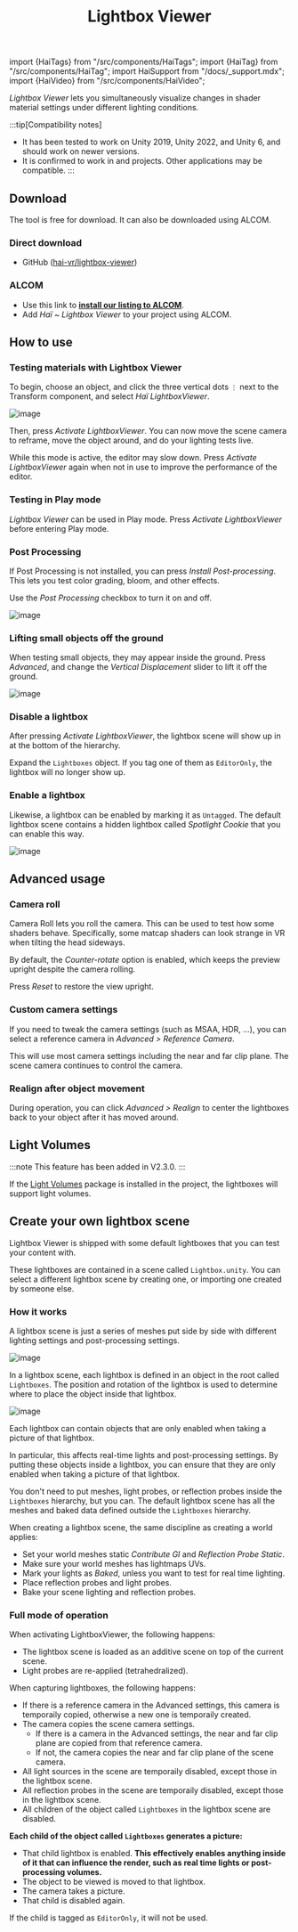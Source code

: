 ﻿---
title: Lightbox Viewer
---
import {HaiTags} from "/src/components/HaiTags";
import {HaiTag} from "/src/components/HaiTag";
import HaiSupport from "/docs/_support.mdx";
import {HaiVideo} from "/src/components/HaiVideo";

<HaiTags>
<HaiTag isUniversal={true} />
</HaiTags>

*Lightbox Viewer* lets you simultaneously visualize changes in shader material settings under different lighting conditions.

:::tip[Compatibility notes]
- It has been tested to work on Unity 2019, Unity 2022, and Unity 6, and should work on newer versions.
- It is confirmed to work in <HaiTag requiresVRChat={true} short={true} /> and <HaiTag requiresBasis={true} short={true} /> projects. Other applications may be compatible.
:::

## Download

The tool is free for download. It can also be downloaded using ALCOM.

### Direct download

- GitHub ([hai-vr/lightbox-viewer](https://github.com/hai-vr/lightbox-viewer))

### ALCOM

- Use this link to **[install our listing to ALCOM](vcc://vpm/addRepo?url=https://hai-vr.github.io/vpm-listing/index.json)**.
- Add *Haï ~ Lightbox Viewer* to your project using ALCOM.

## How to use

### Testing materials with Lightbox Viewer

To begin, choose an object, and click the three vertical dots `⋮` next to the Transform component, and select *Haï LightboxViewer*.

![image](/unsorted_ghc/168523708-b1f94066-af60-49f2-9d04-73763eba20dc.png)

Then, press *Activate LightboxViewer*. You can now move the scene camera to reframe, move the object around, and do your lighting tests live.

While this mode is active, the editor may slow down. Press *Activate LightboxViewer* again when not in use to improve the performance of the editor.

<HaiVideo src="../../static/unsorted_ghc/githubio/sx_2022-05-16_07-18-28_Sda2clkyuk.mp4"></HaiVideo>

### Testing in Play mode

*Lightbox Viewer* can be used in Play mode. Press *Activate LightboxViewer* before entering Play mode.

<HaiVideo src="../../static/unsorted_ghc/githubio/sx_2022-05-16_07-24-50_VDkm4dNnOs.mp4"></HaiVideo>

<HaiSupport />

### Post Processing

If Post Processing is not installed, you can press *Install Post-processing*. This lets you test color grading, bloom, and other effects.

Use the *Post Processing* checkbox to turn it on and off.

![image](/unsorted_ghc/168622378-444d3c29-f6bc-44ae-aae3-8233ef6f1724.png)

### Lifting small objects off the ground

When testing small objects, they may appear inside the ground. Press *Advanced*, and change the *Vertical Displacement* slider to lift it off the ground.

![image](/unsorted_ghc/168845888-17b8cf4b-de34-4614-b54b-b18a8dd551a9.png)

### Disable a lightbox

After pressing *Activate LightboxViewer*, the lightbox scene will show up in at the bottom of the hierarchy.

Expand the `Lightboxes` object. If you tag one of them as `EditorOnly`, the lightbox will no longer show up.

<HaiVideo src="../../static/unsorted_ghc/githubio/sx_2022-05-16_17-32-21_n4FA3C76cb.mp4"></HaiVideo>

### Enable a lightbox

Likewise, a lightbox can be enabled by marking it as `Untagged`. The default lightbox scene contains a hidden lightbox called *Spotlight Cookie* that you can enable this way.

![image](/unsorted_ghc/168635901-c1f1581f-e20e-496b-bca7-274f5b88db0e.png)

## Advanced usage

### Camera roll

Camera Roll lets you roll the camera. This can be used to test how some shaders behave. Specifically, some matcap shaders can look strange in VR when tilting the head sideways.

By default, the *Counter-rotate* option is enabled, which keeps the preview upright despite the camera rolling.

Press *Reset* to restore the view upright.

<HaiVideo src="../../static/unsorted_ghc/githubio/sx_2022-05-16_07-52-09_k7AkO3iYda.mp4"></HaiVideo>

### Custom camera settings

If you need to tweak the camera settings (such as MSAA, HDR, ...), you can select a reference camera in *Advanced > Reference Camera*.

This will use most camera settings including the near and far clip plane. The scene camera continues to control the camera.

### Realign after object movement

During operation, you can click *Advanced > Realign* to center the lightboxes back to your object after it has moved around.

## Light Volumes

:::note
This feature has been added in V2.3.0.
:::

If the [Light Volumes](https://github.com/REDSIM/VRCLightVolumes) package is installed in the project, the lightboxes will support light volumes.

<HaiVideo src="./img/lightbox-viewer/gvIpDdvoyu.mp4" loop={true}></HaiVideo>

## Create your own lightbox scene

Lightbox Viewer is shipped with some default lightboxes that you can test your content with.

These lightboxes are contained in a scene called `Lightbox.unity`. You can select a different lightbox scene by creating one, or importing one created by someone else.

### How it works

A lightbox scene is just a series of meshes put side by side with different lighting settings and post-processing settings.

![image](/unsorted_ghc/168620627-d1a7c300-ba8a-4668-b37d-fd8c34571c65.png)

In a lightbox scene, each lightbox is defined in an object in the root called `Lightboxes`. The position and rotation of the lightbox is used to determine where to place the object inside that lightbox.

![image](/unsorted_ghc/168619085-1b2a944d-b769-4551-b80e-2a4559da4483.png)

Each lightbox can contain objects that are only enabled when taking a picture of that lightbox.

In particular, this affects real-time lights and post-processing settings. By putting these objects inside a lightbox, you can ensure that they are only enabled when taking a picture of that lightbox.

You don't need to put meshes, light probes, or reflection probes inside the `Lightboxes` hierarchy, but you can. The default lightbox scene has all the meshes and baked data defined outside the `Lightboxes` hierarchy.

When creating a lightbox scene, the same discipline as creating a world applies:

- Set your world meshes static *Contribute GI* and *Reflection Probe Static*.
- Make sure your world meshes has lightmaps UVs.
- Mark your lights as *Baked*, unless you want to test for real time lighting.
- Place reflection probes and light probes.
- Bake your scene lighting and reflection probes.

### Full mode of operation

When activating LightboxViewer, the following happens:

- The lightbox scene is loaded as an additive scene on top of the current scene.
- Light probes are re-applied (tetrahedralized).

When capturing lightboxes, the following happens:

- If there is a reference camera in the Advanced settings, this camera is temporaily copied, otherwise a new one is temporaily created.
- The camera copies the scene camera settings.
    - If there is a camera in the Advanced settings, the near and far clip plane are copied from that reference camera.
    - If not, the camera copies the near and far clip plane of the scene camera.
- All light sources in the scene are temporaily disabled, except those in the lightbox scene.
- All reflection probes in the scene are temporaily disabled, except those in the lightbox scene.
- All children of the object called `Lightboxes` in the lightbox scene are disabled.

**Each child of the object called `Lightboxes` generates a picture:**

- That child lightbox is enabled. **This effectively enables anything inside of it that can influence the render, such as real time lights or post-processing volumes.**
- The object to be viewed is moved to that lightbox.
- The camera takes a picture.
- That child is disabled again.

If the child is tagged as `EditorOnly`, it will not be used.